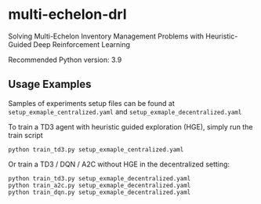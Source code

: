 # multi-echelon-drl
Solving Multi-Echelon Inventory Management Problems with Heuristic-Guided Deep Reinforcement Learning

Recommended Python version: 3.9
## Usage Examples

Samples of experiments setup files can be found at `setup_exmaple_centralized.yaml` and `setup_exmaple_decentralized.yaml`

To train a TD3 agent with heuristic guided exploration (HGE), simply run the train script 
```commandline
python train_td3.py setup_exmaple_centralized.yaml
```

Or train a TD3 / DQN / A2C  without HGE in the decentralized setting:

```commandline
python train_td3.py setup_exmaple_decentralized.yaml
python train_a2c.py setup_exmaple_decentralized.yaml
python train_dqn.py setup_exmaple_decentralized.yaml
```